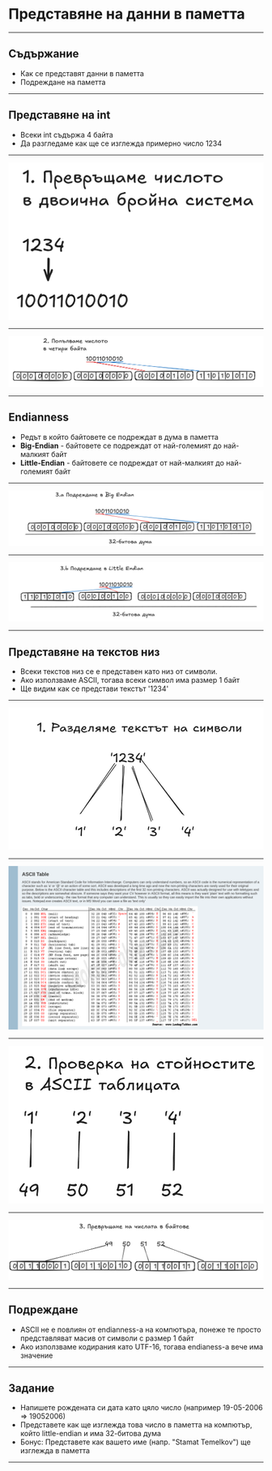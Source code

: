 
# Представяне на данни в паметта

---

## Съдържание

- Как се представят данни в паметта
- Подреждане на паметта

---

## Представяне на int

- Всеки int съдържа 4 байта
- Да разгледаме как ще се изглeжда примерно число 1234

---

![Number_Into_Binary.png](/Attachments/Number_Into_Binary.png)

---

![Binary_Number_Into_Bytes.png](/Attachments/Binary_Number_Into_Bytes.png)

---

## Endianness

- Редът в който байтовете се подреждат в дума в паметта
- **Big-Endian** - байтовете се подреждат от най-големият до най-малкият байт
- **Little-Endian** - байтовете се подреждат от най-малкият до най-големият байт

---

![Int_In_Big_Endian.png](/Attachments/Int_In_Big_Endian.png)

---

![Int_In_Little_Endian.png](/Attachments/Int_In_Little_Endian.png)

---

## Представяне на текстов низ

- Всеки текстов низ се е представен като низ от символи.
- Ако използваме ASCII, тогава всеки символ има размер 1 байт
- Ще видим как се представи текстът '1234'

---

![String_To_Symbols.png](/Attachments/String_To_Symbols.png)

---

![ASCII_Table.png](/Attachments/ASCII_Table.png)

---

![Symbol_To_ASCII_Values.png](/Attachments/Symbol_To_ASCII_Values.png)

---

![ASCII_Values_To_Bytes.png](/Attachments/ASCII_Values_To_Bytes.png)

---

## Подреждане

- ASCII не е повлиян от endianness-а на компютъра, понеже те просто представляват масив от символи с размер 1 байт
- Ако използваме кодирания като UTF-16, тогава endianess-а вече има значение

---

## Задание

- Напишете рождената си дата като цяло число (например 19-05-2006 => 19052006)
- Представете как ще изглежда това число в паметта на компютър, който little-endian и има 32-битова дума
- Бонус: Представете как вашето име (напр. "Stamat Temelkov") ще изглежда в паметта

---
